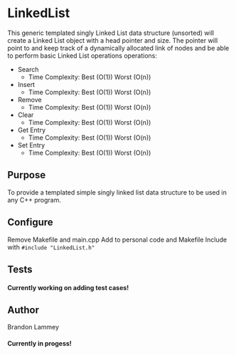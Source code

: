 # LinkedList

This generic templated singly Linked List data structure (unsorted) will create a Linked List object with a head pointer and size. The pointer will point to and keep track of a dynamically allocated link of nodes and be able to perform basic Linked List operations operations: 

* Search
  * Time Complexity: Best (O(1)) Worst (O(n))
* Insert
  * Time Complexity: Best (O(1)) Worst (O(n))
* Remove
  * Time Complexity: Best (O(1)) Worst (O(n))
* Clear 
  * Time Complexity: Best (O(1)) Worst (O(n))
* Get Entry
  * Time Complexity: Best (O(1)) Worst (O(n))
* Set Entry
  * Time Complexity: Best (O(1)) Worst (O(n))

## Purpose

To provide a templated simple singly linked list data structure to be used in any C++ program.  

## Configure

Remove Makefile and main.cpp
Add to personal code and Makefile 
Include with `#include "LinkedList.h"`


## Tests

#### **Currently working on adding test cases!**

## Author

Brandon Lammey

[github-follow-url]: https://github.com/brandonlammey
[github-follow-image]: https://img.shields.io/github/followers/espadrine.svg?style=social&label=Follow

#### **Currently in progess!**
